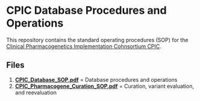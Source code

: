 # CPIC Database Procedures and Operations

This repository contains the standard operating procedures (SOP) for the [Clinical Pharmacogenetics Implementation Cohnsortium CPIC](https://cpicpgx.org).

## Files

1. __[CPIC_Database_SOP.pdf](CPIC_Database_SOP.pdf)__ = Database procedures and operations
2. __[CPIC_Pharmacogene_Curation_SOP.pdf](CPIC_Pharmacogene_Curation_SOP.pdf)__ = Curation, variant evaluation, and reevaluation
